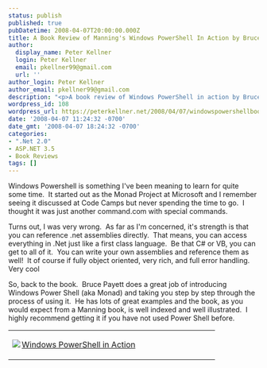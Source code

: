 ```yaml
---
status: publish
published: true
pubDatetime: 2008-04-07T20:00:00.000Z
title: A Book Review of Manning's Windows PowerShell In Action by Bruce Payette
author:
  display_name: Peter Kellner
  login: Peter Kellner
  email: pkellner99@gmail.com
  url: ''
author_login: Peter Kellner
author_email: pkellner99@gmail.com
description: "<p>A book review of Windows PowerShell in action by Bruce Payette</p>"
wordpress_id: 108
wordpress_url: https://peterkellner.net/2008/04/07/windowspowershellbookreview/
date: '2008-04-07 11:24:32 -0700'
date_gmt: '2008-04-07 18:24:32 -0700'
categories:
- ".Net 2.0"
- ASP.NET 3.5
- Book Reviews
tags: []
---
```

<p>Windows Powershell is something I've been meaning to learn for quite some time.&#160; It started out as the Monad Project at Microsoft and I remember seeing it discussed at Code Camps but never spending the time to go.&#160; I thought it was just another command.com with special commands.</p>
<p>Turns out, I was very wrong.&#160; As far as I'm concerned, it's strength is that you can reference .net assemblies directly.&#160; That means, you can access everything in .Net just like a first class language.&#160; Be that C# or VB, you can get to all of it.&#160; You can write your own assemblies and reference them as well!&#160; It of course if fully object oriented, very rich, and full error handling.&#160; Very cool</p>
<p> <!--more-->
<p>So, back to the book.&#160; Bruce Payett does a great job of introducing Windows Power Shell (aka Monad) and taking you step by step through the process of using it.&#160; He has lots of great examples and the book, as you would expect from a Manning book, is well indexed and well illustrated.&#160; I highly recommend getting it if you have not used Power Shell before.</p>
<div style="padding-bottom: 0px; margin: 0px; padding-left: 0px; padding-right: 0px; display: inline; float: none; padding-top: 0px" id="scid:7dc1bd33-94bd-46fd-a20b-0131235bcd47:4b453b0a-941b-4fa3-8b07-226f562bbcab" class="wlWriterSmartContent">
<table border="0" cellspacing="0" cellpadding="2" width="400">
<tbody>
<tr>
<td valign="top" width="400">
<p><a title="Windows PowerShell in Action" href="http://www.amazon.com/exec/obidos/ASIN/1932394907/petkelsblo-20"><img style="float: left" border="0" align="left" src="http://images.amazon.com/images/P/1932394907.01.MZZZZZZZ.jpg" />Windows PowerShell in Action</a></p>
</td>
</tr>
</tbody>
</table></div>
